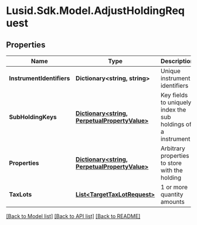 
# Lusid.Sdk.Model.AdjustHoldingRequest

## Properties

Name | Type | Description | Notes
------------ | ------------- | ------------- | -------------
**InstrumentIdentifiers** | **Dictionary&lt;string, string&gt;** | Unique instrument identifiers | 
**SubHoldingKeys** | [**Dictionary&lt;string, PerpetualPropertyValue&gt;**](PerpetualPropertyValue.md) | Key fields to uniquely index the sub holdings of a instrument | [optional] 
**Properties** | [**Dictionary&lt;string, PerpetualPropertyValue&gt;**](PerpetualPropertyValue.md) | Arbitrary properties to store with the holding | [optional] 
**TaxLots** | [**List&lt;TargetTaxLotRequest&gt;**](TargetTaxLotRequest.md) | 1 or more quantity amounts | 

[[Back to Model list]](../README.md#documentation-for-models)
[[Back to API list]](../README.md#documentation-for-api-endpoints)
[[Back to README]](../README.md)

